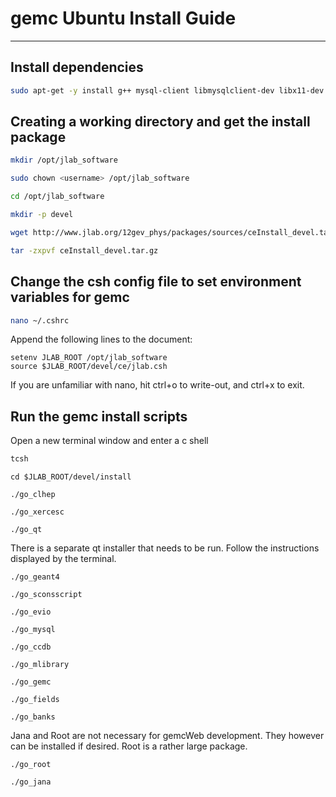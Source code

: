 # gemc Ubuntu Install Guide

***

## Install dependencies

```bash
sudo apt-get -y install g++ mysql-client libmysqlclient-dev libx11-dev libxext-dev libglu1-mesa-dev libxt-dev libxmu-dev libxrender-dev libexpat1-dev tcsh cmake libafterimage-dev scons
```

## Creating a working directory and get the install package

```bash
mkdir /opt/jlab_software

sudo chown <username> /opt/jlab_software

cd /opt/jlab_software

mkdir -p devel

wget http://www.jlab.org/12gev_phys/packages/sources/ceInstall_devel.tar.gz

tar -zxpvf ceInstall_devel.tar.gz
```

## Change the csh config file to set environment variables for gemc

```bash
nano ~/.cshrc
```

Append the following lines to the document:

```
setenv JLAB_ROOT /opt/jlab_software
source $JLAB_ROOT/devel/ce/jlab.csh
```

If you are unfamiliar with nano, hit ctrl+o to write-out, and ctrl+x to exit.

## Run the gemc install scripts

Open a new terminal window and enter a c shell

```bash
tcsh
```

```shell
cd $JLAB_ROOT/devel/install

./go_clhep

./go_xercesc

./go_qt
```

There is a separate qt installer that needs to be run. Follow the instructions displayed by the terminal.

```shell
./go_geant4

./go_sconsscript

./go_evio

./go_mysql

./go_ccdb

./go_mlibrary

./go_gemc

./go_fields

./go_banks
```

Jana and Root are not necessary for gemcWeb development. They however can be installed if desired. Root is a rather large package.

```shell
./go_root

./go_jana
```
